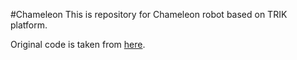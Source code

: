 #Chameleon
This is repository for Chameleon robot based on TRIK platform. 

Original code is taken from [here](https://github.com/angelina-khubaeva/Chameleon).

